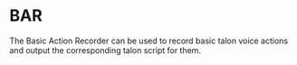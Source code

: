 # BAR
The Basic Action Recorder can be used to record basic talon voice actions and output the corresponding talon script for them.
